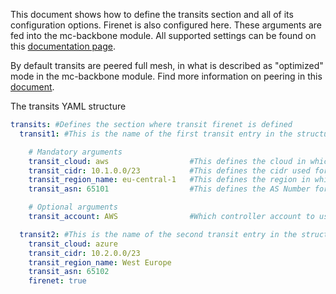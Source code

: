This document shows how to define the transits section and all of its configuration options. Firenet is also configured here. These arguments are fed into the mc-backbone module. All supported settings can be found on this [documentation page](https://github.com/terraform-aviatrix-modules/terraform-aviatrix-backbone).

By default transits are peered full mesh, in what is described as "optimized" mode in the mc-backbone module. Find more information on peering in this [document](https://github.com/terraform-aviatrix-modules/terraform-aviatrix-backbone/blob/main/docs/PEERING.md).

The transits YAML structure
```yaml
transits: #Defines the section where transit firenet is defined
  transit1: #This is the name of the first transit entry in the structure. This name is only used within Terraform and does not define the name in the controller.

    # Mandatory arguments
    transit_cloud: aws                  #This defines the cloud in which the transit is deployed.
    transit_cidr: 10.1.0.0/23           #This defines the cidr used for creating the transit VPC/VNET/VCN.
    transit_region_name: eu-central-1   #This defines the region in which the transit is deployed.
    transit_asn: 65101                  #This defines the AS Number for this transit gateway

    # Optional arguments
    transit_account: AWS                #Which controller account to use. Mandatory if none is provided in the global settings

  transit2: #This is the name of the second transit entry in the structure.
    transit_cloud: azure                
    transit_cidr: 10.2.0.0/23           
    transit_region_name: West Europe    
    transit_asn: 65102        
    firenet: true          
```